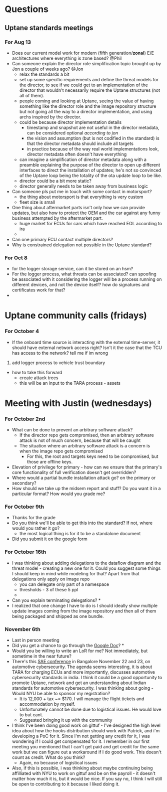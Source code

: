 # Questions

## Uptane standards meetings
### For Aug 13
* Does our current model work for modern (fifth generation/**zonal**) E/E architectures where everything is zone based? @Phil 
* Can someone explain the director role simplification topic brought up by Jon a couple of weeks ago? @Jon
  * relax the standards a bit
  * set up some specific requirements and define the threat models for the director, to see if we could get to an implementation of the director that wouldn't necessarily require the Uptane structures (not all of them). 
  * people coming and looking at Uptane, seeing the value of having something like the director role and the image repository structure but not going all the way to a director implementation, and using archs inspired by the director. 
  * could be because director implementation details 
    * timestamp and snapshot are not useful in the director metadata, can be considered optional _according to jon_
    * the vision and assumption (but is not codified in the standard) is that the director metadata should include all targets
    * in practice because of the way real world implementations look, director metadata often doesn't have everything
  * can imagine a simplification of director metadata along with a preamble explaining the purpose of the director to open up different interfaces to direct the installation of updates; he's not so convinced of the Uptane loop being the totality of the ota update loop to be like. 
  * director could be a bit more static? 
  * director generally needs to be taken away from business logic
* Can someone pls put me in touch with some contact in motorsport?
  * the thing about motorsport is that everything is very custom
  * fleet size is small
* One thing about aftermarket parts isn't only how we can provide updates, but also how to protect the OEM and the car against any funny business attempted by the aftermarket part. 
  * huge market for ECUs for cars which have reached EOL according to ira
  * 
* Can one primary ECU contact multiple directors? 
* Why is constrained delegation not possible in the Uptane standard?

### For Oct 8
* for the logger storage service, can it be stored on an hsm?
* For the logger process, what threats can be associated? can spoofing be associated with it considering the logger will be a process running on different devices, and not the device itself? how do signatures and certificates work for that?
* 


# Uptane community calls (fridays)
### For October 4
* If the onboard time source is interacting with the external time-server, it should have external network access right? Isn't it the case that the TCU has access to the network? tell me if im wrong
1. add logger process to vehicle trust boundary 
* how to take this forward
  * create attack trees
  * this will be an input to the TARA process - assets


# Meeting with Justin (wednesdays)
### For October 2nd
* What can be done to prevent an arbitrary software attack?
  * If the director repo gets compromised, then an arbitrary software attack is not of much concern, because that will be caught 
  * The situation where an arbitrary software attack is a concern is when the image repo gets compromised
    * For this, the root and targets keys need to be compromised, but those are offline keys.
* Elevation of privilege for primary - how can we ensure that the primary's core functionality of full verification doesn't get overridden?
* Where would a partial bundle installation attack go? on the primary or secondary?
* How should we take up the midsem report and stuff? Do you want it in a particular format? How would you grade me? 

### For October 9th
* Thanks for the grade
* Do you think we'll be able to get this into the standard? If not, where would you rather it go?
  * the most logical thing is for it to be a standalone document
* Did you submit it on the google form

### For October 16th
* I was thinking about adding delegations to the dataflow diagram and the threat model - creating a new one for it. Could you suggest some things I should keep in mind while modeling for that? Apart from that delegations only apply on image repo
  * you can delegate only part of a namespace
  * thresholds - 3 of these 5 ppl 
  * 
* Can you explain terminating delegations? 
  * 
* I realized that one change I have to do is I should ideally show multiple update images coming from the image repository and then all of them being packaged and shipped as one bundle. 

### November 6th
* Last in person meeting
* Did you get a chance to go through the [Google Doc](https://docs.google.com/document/d/1qvwMfmPXuJJko51OcnTHaV-s3GYYVfpgfMq_4CGSr5k/edit?tab=t.0#heading=h.jw29vkrdvnh9)?
  * 
* Would you be willing to write an LoR for me? Not immediately, but sometime in the near future?
* There's this [SAE conference](https://saeindia.zohobackstage.in/Automotive-Cybersecurity) in Bangalore November 22 and 23, on automotive cybersecurity. The agenda seems interesting, it is about TARA for charging ECUs and more importantly, discusses automotive cybersecurity standards in india. I think it could be a good opportunity to promote Uptane, network and get an understanding about Indian standards for automotive cybersecurity. I was thinking about going - Would NYU be able to sponsor my registration? 
  * It is 12,000 + tax ~= $170. I will manage the flight tickets and accommodation by myself.
  * Unfortunately cannot be done due to logistical issues. He would love to but cant.
  * Suggested bringing it up with the community
* I think I've been doing good work on gittuf - I've designed the high level idea about how the hooks distribution should work with Patrick, and i'm developing a PoC for it. Since I'm not getting any credit for it, I was wondering if I could get compensated for it. I remember in our first meeting you mentioned that I can't get paid and get credit for the same work but we can figure out a workaround if I do good work. This doesn't count as credit. What do you think?
  * Again, no because of logistical issues
* Also, if this is possible, i was thinking about maybe continuing being affilliated with NYU to work on gittuf and be on the payroll - it doesn't matter how much it is, but it would be nice. If you say no, I think I will still be open to contributing to it because I liked doing it.  